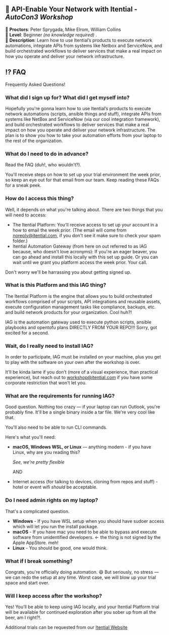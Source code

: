 ## 🚀 API-Enable Your Network with Itential - _AutoCon3 Workshop_
🔷 **Proctors**: Peter Sprygada, Mike Elrom, William Collins  
🔷 **Level**: Beginner _(no knowledge required)_ .  
🔷 **Description**: Learn how to use Itential’s products to execute network automations, integrate APIs from systems like Netbox and ServiceNow, and build orchestrated workflows to deliver services that make a real impact on how you operate and deliver your network infrastructure.

## ⁉️ FAQ
Frequently Asked Questions!

### What did I sign up for? What did I get myself into?
Hopefully you're gonna learn how to use Itential’s products to execute network automations (scripts, ansible things and stuff), integrate APIs from systems like NetBox and ServiceNow (via our cool integration framework), and build orchestrated workflows to deliver services that make a real impact on how you operate and deliver your network infrastructure. The plan is to show you how to take your automation efforts from your laptop to the rest of the organization.

### What do I need to do in advance?
Read the FAQ (duh!, who wouldn't?).

You'll receive steps on how to set up your trial environment the week prior, so keep an eye out for that email from our team. Keep reading these FAQs for a sneak peek. 


### How do I access this thing?
Well, it depends on what you're talking about. There are two things that you will need to access:

* The Itential Platform: You'll receive access to set up your account in a how to email the week prior. (The email will come from noreply@itential.com, if you don't see it make sure to check your spam folder.)
* Itential Automation Gateway (from here on out referred to as IAG because, who doesn't love acronyms): If you're an eager beaver, you can go ahead and install this locally with this set up guide. Or you can wait until we grant you platform access the week prior. Your call. 

Don't worry we'll be harrassing you about getting signed up. 

### What is this Platform and this IAG thing?
The Itential Platform is the engine that allows you to build orchestrated workflows comprised of your scripts, API integrations and reusable assets, execute configuration management tasks like compliance, backups, etc. and build network products for your organization. Cool huh?!

IAG is the automation gateway used to execute python scripts, ansible playbooks and opentofu plans DIRECTLY FROM YOUR REPO!!! Sorry, got excited for a second. 

### Wait, do I really need to install IAG?
 In order to participate, IAG must be installed on your machine, plus you get to play with the software on your own after the workshop is over.

 It'll be kinda lame if you don't (more of a visual experience, than practical experience), but reach out to workshop@itential.com if you have some corporate restriction that won't let you. 

### What are the requirements for running IAG?
Good question. Nothing too crazy — if your laptop can run Outlook, you're probably fine. It'll be a single binary inside a tar file. We're very cool like that.

You'll also need to be able to run CLI commands.

Here's what you'll need:

* **macOS, Windows WSL, or Linux** — anything modern - if you have Linux, why are you reading this?
  
  _See, we're pretty flexible_

  AND

* Internet access (for talking to devices, cloning from repos and stuff) - hotel or event wifi _should_ be acceptable.

### Do I need admin rights on my laptop?
That's a complicated question. 

* **Windows** - If you have WSL setup when you should have sudoer access which will let you run the install package.
* **macOS** - If you have mac you need to be able to bypass and execute software from unidentified developers. <- the thing is not signed by the Apple AppStore. meh!
* **Linux** - You should be good, one would think.

### What if I break something?
Congrats, you're officially doing automation. 😄 But seriously, no stress — we can redo the setup at any time. Worst case, we will blow up your trial space and start over. 

### Will I keep access after the workshop?
Yes! You’ll be able to keep using IAG locally, and your Itential Platform trial will be available for continued exploration after you sober up from all the beer, am I right?!.

Additional trials can be requested from our [Itential Website](https://www.itential.com/get-started/)
